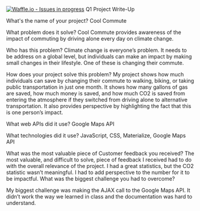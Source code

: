 [![Waffle.io - Issues in progress](https://badge.waffle.io/Alisuehobbs/guiltTrip.png?label=in%20progress&title=In%20Progress)](https://waffle.io/Alisuehobbs/guiltTrip?utm_source=badge)
Q1 Project Write-Up

What's the name of your project?
Cool Commute

What problem does it solve?
Cool Commute provides awareness of the impact of commuting by driving alone every day on climate change.

Who has this problem?
Climate change is everyone’s problem. It needs to be address on a global level, but individuals can make an impact by making small changes in their lifestyle. One of these is changing their commute.

How does your project solve this problem?
My project shows how much individuals can save by changing their commute to walking, biking, or taking public transportation in just one month. It shows how many gallons of gas are saved, how much money is saved, and how much CO2 is saved from entering the atmosphere if they switched from driving alone to alternative transportation. It also provides perspective by highlighting the fact that this is one person’s impact.

What web APIs did it use?
Google Maps API

What technologies did it use?
JavaScript, CSS, Materialize, Google Maps API

What was the most valuable piece of Customer feedback you received?
The most valuable, and difficult to solve, piece of feedback I received had to do with the overall relevance of the project. I had a great statistics, but the CO2 statistic wasn’t meaningful. I had to add perspective to the number for it to be impactful.
What was the biggest challenge you had to overcome?

My biggest challenge was making the AJAX call to the Google Maps API. It didn’t work the way we learned in class and the documentation was hard to understand.
